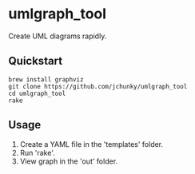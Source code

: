 # umlgraph_tool

Create UML diagrams rapidly.

## Quickstart

    brew install graphviz
    git clone https://github.com/jchunky/umlgraph_tool
    cd umlgraph_tool
    rake

## Usage

1. Create a YAML file in the 'templates' folder.
2. Run 'rake'.
3. View graph in the 'out' folder.
